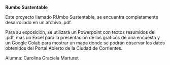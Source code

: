 **Rumbo Sustentable**

Este proyecto llamado RUmbo Sustentable, se encuentra completamente desarrollado en un archivo .pdf.

Para su exposición, se utilizará un Powerpoint con textos resumidos del .pdf, más un Excel para la presentación de los grafícos de una encuesta y un Google Colab para mostrar un mapa donde se podrán observar los datos obtenidos del Portal Abierto de la Ciudad de Corrientes.

Alumna: Carolina Graciela Marturet
